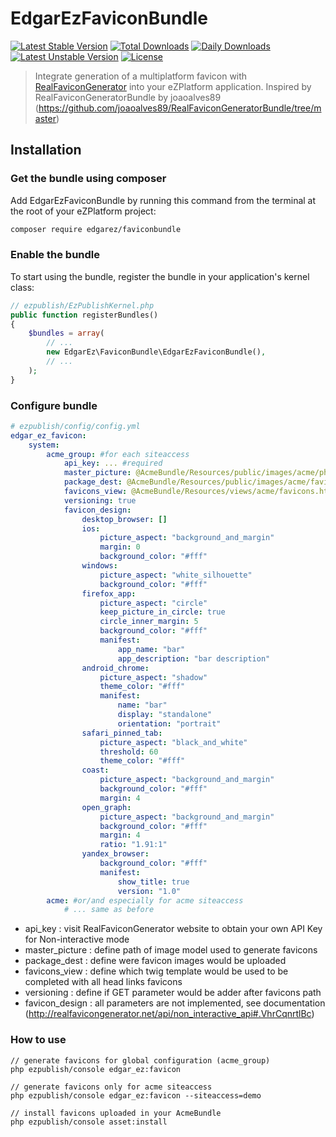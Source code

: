 # EdgarEzFaviconBundle

[![Latest Stable Version](https://poser.pugx.org/edgarez/faviconbundle/v/stable)](https://packagist.org/packages/edgarez/faviconbundle) 
[![Total Downloads](https://poser.pugx.org/edgarez/faviconbundle/downloads)](https://packagist.org/packages/edgarez/faviconbundle)
[![Daily Downloads](https://poser.pugx.org/edgarez/faviconbundle/d/daily)](https://packagist.org/packages/edgarez/faviconbundle)
[![Latest Unstable Version](https://poser.pugx.org/edgarez/faviconbundle/v/unstable)](https://packagist.org/packages/edgarez/faviconbundle) 
[![License](https://poser.pugx.org/edgarez/faviconbundle/license)](https://packagist.org/packages/edgarez/faviconbundle)

> Integrate generation of a multiplatform favicon with [RealFaviconGenerator](http://realfavicongenerator.net/) into your eZPlatform application.
> Inspired by RealFaviconGeneratorBundle by joaoalves89 (https://github.com/joaoalves89/RealFaviconGeneratorBundle/tree/master)


## Installation

### Get the bundle using composer

Add EdgarEzFaviconBundle by running this command from the terminal at the root of
your eZPlatform project:

```bash
composer require edgarez/faviconbundle
```


### Enable the bundle

To start using the bundle, register the bundle in your application's kernel class:

```php
// ezpublish/EzPublishKernel.php
public function registerBundles()
{
    $bundles = array(
        // ...
        new EdgarEz\FaviconBundle\EdgarEzFaviconBundle(),
        // ...
    );
}
```

### Configure bundle

```yaml
# ezpublish/config/config.yml
edgar_ez_favicon:
    system:
        acme_group: #for each siteaccess
            api_key: ... #required
            master_picture: @AcmeBundle/Resources/public/images/acme/photo.jpg #required
            package_dest: @AcmeBundle/Resources/public/images/acme/favicons/ #required
            favicons_view: @AcmeBundle/Resources/views/acme/favicons.html.twig #required  
            versioning: true
            favicon_design:
                desktop_browser: []
                ios:
                    picture_aspect: "background_and_margin"
                    margin: 0
                    background_color: "#fff"
                windows:
                    picture_aspect: "white_silhouette"
                    background_color: "#fff"
                firefox_app:
                    picture_aspect: "circle"
                    keep_picture_in_circle: true
                    circle_inner_margin: 5
                    background_color: "#fff"
                    manifest:
                        app_name: "bar"
                        app_description: "bar description"
                android_chrome:
                    picture_aspect: "shadow"
                    theme_color: "#fff"
                    manifest:
                        name: "bar"
                        display: "standalone"
                        orientation: "portrait"
                safari_pinned_tab:
                    picture_aspect: "black_and_white"
                    threshold: 60
                    theme_color: "#fff"
                coast:
                    picture_aspect: "background_and_margin"
                    background_color: "#fff"
                    margin: 4
                open_graph:
                    picture_aspect: "background_and_margin"
                    background_color: "#fff"
                    margin: 4
                    ratio: "1.91:1"
                yandex_browser:
                    background_color: "#fff"
                    manifest:
                        show_title: true
                        version: "1.0"
        acme: #or/and especially for acme siteaccess
            # ... same as before
```

* api_key : visit RealFaviconGenerator website to obtain your own API Key for Non-interactive mode
* master_picture : define path of image model used to generate favicons
* package_dest : define were favicon images would be uploaded
* favicons_view : define which twig template would be used to be completed with all head links favicons
* versioning : define if GET parameter would be adder after favicons path
* favicon_design : all parameters are not implemented, see documentation (http://realfavicongenerator.net/api/non_interactive_api#.VhrCqnrtlBc)

### How to use

```command
// generate favicons for global configuration (acme_group)
php ezpublish/console edgar_ez:favicon

// generate favicons only for acme siteaccess
php ezpublish/console edgar_ez:favicon --siteaccess=demo

// install favicons uploaded in your AcmeBundle
php ezpublish/console asset:install
```
